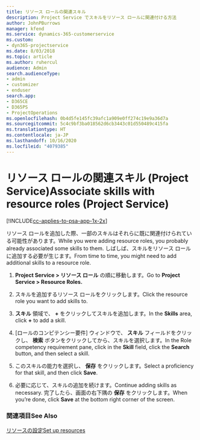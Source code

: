 ```yaml
---
title: リソース ロールの関連スキル
description: Project Service でスキルをリソース ロールに関連付ける方法
author: JohnPBurrows
manager: kfend
ms.service: dynamics-365-customerservice
ms.custom:
- dyn365-projectservice
ms.date: 8/03/2018
ms.topic: article
ms.author: ruhercul
audience: Admin
search.audienceType:
- admin
- customizer
- enduser
search.app:
- D365CE
- D365PS
- ProjectOperations
ms.openlocfilehash: 0b4d5fe145fc39afc1a909e0ff274c19e9a36d7a
ms.sourcegitcommit: 5c4c9bf3ba018562d6cb3443c01d550489c415fa
ms.translationtype: HT
ms.contentlocale: ja-JP
ms.lasthandoff: 10/16/2020
ms.locfileid: "4079385"
---
```

# <a name="associate-skills-with-resource-roles-project-service"></a><span data-ttu-id="7cabe-103">リソース ロールの関連スキル (Project Service)</span><span class="sxs-lookup"><span data-stu-id="7cabe-103">Associate skills with resource roles (Project Service)</span></span>

[!INCLUDE[cc-applies-to-psa-app-1x-2x](../includes/cc-applies-to-psa-app-1x-2x.md)]

<span data-ttu-id="7cabe-104">リソース ロールを追加した際、一部のスキルはそれらに既に関連付けられている可能性があります。</span><span class="sxs-lookup"><span data-stu-id="7cabe-104">While you were adding resource roles, you probably already associated some skills to them.</span></span> <span data-ttu-id="7cabe-105">しばしば、スキルをリソース ロールに追加する必要が生じます。</span><span class="sxs-lookup"><span data-stu-id="7cabe-105">From time to time, you might need to add additional skills to a resource role.</span></span>  
  
1.  <span data-ttu-id="7cabe-106">**Project Service > リソース ロール** の順に移動します。</span><span class="sxs-lookup"><span data-stu-id="7cabe-106">Go to **Project Service > Resource Roles.**</span></span>  
  
2.  <span data-ttu-id="7cabe-107">スキルを追加するリソース ロールをクリックします。</span><span class="sxs-lookup"><span data-stu-id="7cabe-107">Click the resource role you want to add skills to.</span></span>  
  
3.  <span data-ttu-id="7cabe-108">**スキル** 領域で、 **+** をクリックしてスキルを追加します。</span><span class="sxs-lookup"><span data-stu-id="7cabe-108">In the **Skills** area, click **+** to add a skill.</span></span>  
  
4.  <span data-ttu-id="7cabe-109">[ロールのコンピテンシー要件] ウィンドウで、 **スキル** フィールドをクリックし、 **検索** ボタンをクリックしてから、スキルを選択します。</span><span class="sxs-lookup"><span data-stu-id="7cabe-109">In the Role competency requirement pane, click in the **Skill** field, click the **Search** button,  and then select a skill.</span></span>  
  
5.  <span data-ttu-id="7cabe-110">このスキルの能力を選択し、 **保存** をクリックします。</span><span class="sxs-lookup"><span data-stu-id="7cabe-110">Select a proficiency for that skill, and then click **Save**.</span></span>  
  
6.  <span data-ttu-id="7cabe-111">必要に応じて、スキルの追加を続けます。</span><span class="sxs-lookup"><span data-stu-id="7cabe-111">Continue adding skills as necessary.</span></span> <span data-ttu-id="7cabe-112">完了したら、画面の右下隅の **保存** をクリックします。</span><span class="sxs-lookup"><span data-stu-id="7cabe-112">When you’re done, click **Save** at the bottom right corner of the screen.</span></span>  
  
### <a name="see-also"></a><span data-ttu-id="7cabe-113">関連項目</span><span class="sxs-lookup"><span data-stu-id="7cabe-113">See Also</span></span>  
 [<span data-ttu-id="7cabe-114">リソースの設定</span><span class="sxs-lookup"><span data-stu-id="7cabe-114">Set up resources</span></span>](../psa/set-up-resources.md)
